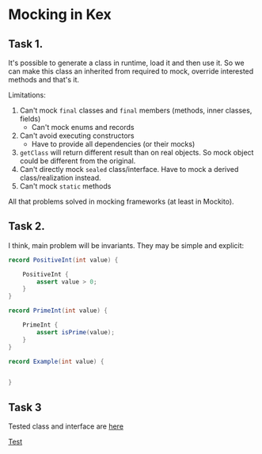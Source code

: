 # Mocking in Kex

## Task 1.

It's possible to generate a class in runtime, load it and then use it. So we can make this class an
inherited from required to mock, override
interested methods and that's it.

Limitations:

1. Can't mock `final` classes and `final` members (methods, inner classes, fields)
    - Can't mock enums and records
2. Can't avoid executing constructors
    - Have to provide all dependencies (or their mocks)
3. `getClass` will return different result than on real objects. So mock object could be
   different from the original.
4. Can't directly mock `sealed` class/interface. Have to mock a derived class/realization instead.
5. Can't mock `static` methods

All that problems solved in mocking frameworks (at least in Mockito).

## Task 2.

I think, main problem will be invariants. They may be simple and explicit:

```java
record PositiveInt(int value) {

    PositiveInt {
        assert value > 0;
    }
}
```

```java
record PrimeInt(int value) {

    PrimeInt {
        assert isPrime(value);
    }
}
```

```java
record Example(int value) {


}

```

## Task 3

Tested class and interface are [here](src/main/java/org/example/Example.java)

[Test](/src/test/java/org/example/ExampleMutTest.java)